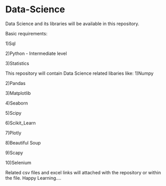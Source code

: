 # Data-Science
Data Science and its libraries will be available in this repository.


Basic requirements:

1)Sql

2)Python - Intermediate level

3)Statistics


This repository will contain Data Science related libaries like:
1)Numpy

2)Pandas

3)Matplotlib

4)Seaborn

5)Scipy

6)Scikit_Learn

7)Plotly

8)Beautiful Soup

9)Scapy

10)Selenium


Related csv files and excel links will attached with the repository or within the file.
Happy Learning....
